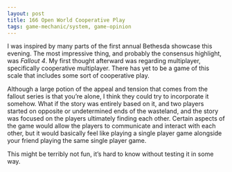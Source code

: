 ```yaml
---
layout: post
title: 166 Open World Cooperative Play
tags: game-mechanic/system, game-opinion
---
```

I was inspired by many parts of the first annual Bethesda showcase this evening.  The most impressive thing, and probably the consensus highlight, was *Fallout 4*.  My first thought afterward was regarding multiplayer, specifically cooperative multiplayer.  There has yet to be a game of this scale that includes some sort of cooperative play.  

Although a large potion of the appeal and tension that comes from the fallout series is that you’re alone, I think they could try to incorporate it somehow.  What if the story was entirely based on it, and two players started on opposite or undetermined ends of the wasteland, and the story was focused on the players ultimately finding each other.  Certain aspects of the game would allow the players to communicate and interact with each other, but it would basically feel like playing a single player game alongside your friend playing the same single player game.

This might be terribly not fun, it’s hard to know without testing it in some way.